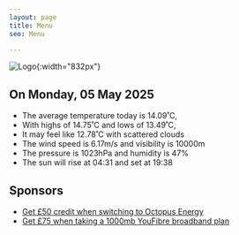 ```yaml
---
layout: page
title: Menu
seo: Menu

---
```


![Logo](/images/logo.jpg){:width="832px"}

<!-- weather_marker starts -->
## On Monday, 05 May 2025

- The average temperature today is 14.09˚C,
- With highs of 14.75˚C and lows of 13.49˚C,
- It may feel like 12.78˚C with scattered clouds
- The wind speed is 6.17m/s and visibility is 10000m
- The pressure is 1023hPa and humidity is 47%
- The sun will rise at 04:31 and set at 19:38

<!-- weather_marker ends -->

## Sponsors

- [Get £50 credit when switching to Octopus Energy](https://bit.ly/3oD1nnS)
- [Get £75 when taking a 1000mb YouFibre broadband plan](https://aklam.io/91zWhU?)
